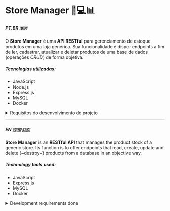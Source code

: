 # Store Manager 🏪💻📊
##### PT.BR 🇧🇷
O **Store Manager** é uma **API RESTful** para gerenciamento de estoque produtos em uma loja genérica.
Sua funcionalidade é dispor endpoints a fim de ler, cadastrar, atualizar e deletar produtos de uma base de dados (operações *CRUD*) de forma objetiva.

##### Tecnologias utilizadas:
- JavaScript
- Node.js
- Express.js
- MySQL
- Docker

<details>
  <summary>Requisitos do desenvolvimento do projeto</summary>
  <br>
    <ol>
      <li>Crie endpoints para listar produtos</li>
      <li>Crie endpoints para listar vendas</li>
      <li>Crie um endpoint para cadastrar produtos</li>
      <li>Crie validações para o cadastro de produtos</li>
      <li>Crie um endpoint para cadastrar vendas</li>
      <li>Crie validações para o cadastro de uma venda</li>
      <li>Crie um endpoint para atualizar um produto</li>
      <li>Crie um endpoint para deletar um produto</li>
      <li>Crie um endpoint para deletar uma venda</li>
    </ol>
</details>

<hr>

##### EN 🇬🇧/🇺🇸
**Store Manager** is an **RESTful API** that manages the product stock of a generic store.
Its function is to offer endpoints that read, create, update and delete (~destroy~) products from a database in an objective way.

##### Technology tools used:
- JavaScript
- Express.js
- MySQL
- Docker

<details>
  <summary>Development requirements done</summary>
  <br>
    <ol>
      <li>Develop an endpoint to list products</li>
      <li>Develop an endpoint to list sales</li>
      <li>Develop an endpoint to create a product</li>
      <li>Develop validations for product creation</li>
      <li>Develop an endpoint to create a sale</li>
      <li>Develop validations for sale creation</li>
      <li>Develop an endpoint to update a productli>
      <li>Develop an endpoint to delete a product</li>
      <li>Develop an endpoint to delete a sale</li>
    </ol>
</details>
